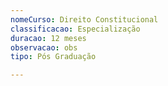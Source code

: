 ```yaml
---
nomeCurso: Direito Constitucional
classificacao: Especialização
duracao: 12 meses
observacao: obs
tipo: Pós Graduação

---
```


